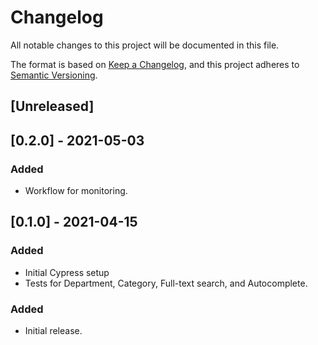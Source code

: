 # Changelog

All notable changes to this project will be documented in this file.

The format is based on [Keep a Changelog](https://keepachangelog.com/en/1.0.0/),
and this project adheres to [Semantic Versioning](https://semver.org/spec/v2.0.0.html).

## [Unreleased]

## [0.2.0] - 2021-05-03

### Added

- Workflow for monitoring.

## [0.1.0] - 2021-04-15

### Added

- Initial Cypress setup
- Tests for Department, Category, Full-text search, and Autocomplete.

### Added

- Initial release.

